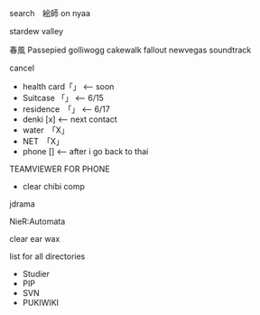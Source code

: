 search　絵師 on nyaa

stardew valley

春風
Passepied
golliwogg cakewalk
fallout newvegas soundtrack

cancel
- health card「」 <-- soon
- Suitcase 「」 <-- 6/15
- residence　「」 <-- 6/17 
- denki [x] <-- next contact
- water　「X」
- NET　「X」
- phone [] <-- after i go back to thai

TEAMVIEWER FOR PHONE

- clear chibi comp 

jdrama

NieR:Automata

clear ear wax

list for all directories
- Studier
- PIP
- SVN
- PUKIWIKI
